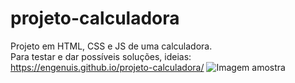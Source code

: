 # projeto-calculadora
 Projeto em HTML, CSS e JS de uma calculadora. <br>
 Para testar e dar possíveis soluções, ideias: https://engenuis.github.io/projeto-calculadora/
![Imagem amostra](https://user-images.githubusercontent.com/87485369/197454385-6e7cce2d-0567-48e2-865b-37ebb63e5ac3.png)
